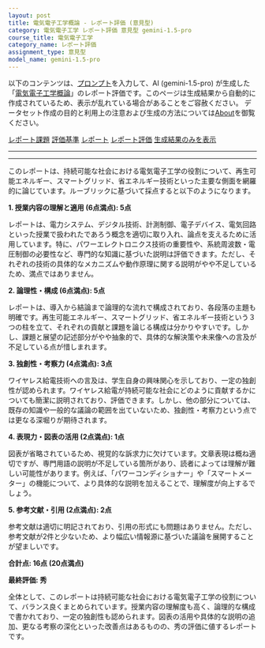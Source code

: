 ```yaml
---
layout: post
title: 電気電子工学概論 - レポート評価 (意見型)
category: 電気電子工学 レポート評価 意見型 gemini-1.5-pro
course_title: 電気電子工学
category_name: レポート評価
assignment_type: 意見型
model_name: gemini-1.5-pro
---
```


以下のコンテンツは、[プロンプト](http://127.0.0.1:8000/generated/電気電子工学/gemini-1.5-pro/prompt_レポート評価-意見型.md)を入力して、AI (gemini-1.5-pro) が生成した「[電気電子工学概論](/contents/電気電子工学/)」のレポート評価です。このページは生成結果から自動的に作成されているため、表示が乱れている場合があることをご容赦ください。
データセット作成の目的と利用上の注意および生成の方法については[About](/About)を御覧ください。

[レポート課題](../レポート課題-意見型)
[評価基準](../評価基準-意見型)
[レポート](../レポート-意見型)
[レポート評価](../レポート評価-意見型)
[生成結果のみを表示](http://127.0.0.1:8000/generated/電気電子工学/gemini-1.5-pro/レポート評価-意見型.md)
  

***
***
  
このレポートは、持続可能な社会における電気電子工学の役割について、再生可能エネルギー、スマートグリッド、省エネルギー技術といった主要な側面を網羅的に論じています。ルーブリックに基づいて採点すると以下のようになります。

**1. 授業内容の理解と適用 (6点満点): 5点**

レポートは、電力システム、デジタル技術、計測制御、電子デバイス、電気回路といった授業で扱われたであろう概念を適切に取り入れ、論点を支えるために活用しています。特に、パワーエレクトロニクス技術の重要性や、系統周波数・電圧制御の必要性など、専門的な知識に基づいた説明は評価できます。ただし、それぞれの技術の具体的なメカニズムや動作原理に関する説明がやや不足しているため、満点ではありません。

**2. 論理性・構成 (6点満点): 5点**

レポートは、導入から結論まで論理的な流れで構成されており、各段落の主題も明確です。再生可能エネルギー、スマートグリッド、省エネルギー技術という３つの柱を立て、それぞれの貢献と課題を論じる構成は分かりやすいです。しかし、課題と展望の記述部分がやや抽象的で、具体的な解決策や未来像への言及が不足している点が惜しまれます。

**3. 独創性・考察力 (4点満点): 3点**

ワイヤレス給電技術への言及は、学生自身の興味関心を示しており、一定の独創性が認められます。ワイヤレス給電が持続可能な社会にどのように貢献するかについても簡潔に説明されており、評価できます。しかし、他の部分については、既存の知識や一般的な議論の範囲を出ていないため、独創性・考察力という点では更なる深堀りが期待されます。

**4. 表現力・図表の活用 (2点満点): 1点**

図表が省略されているため、視覚的な訴求力に欠けています。文章表現は概ね適切ですが、専門用語の説明が不足している箇所があり、読者によっては理解が難しい可能性があります。例えば、「パワーコンディショナー」や「スマートメーター」の機能について、より具体的な説明を加えることで、理解度が向上するでしょう。

**5. 参考文献・引用 (2点満点): 2点**

参考文献は適切に明記されており、引用の形式にも問題はありません。ただし、参考文献が2件と少ないため、より幅広い情報源に基づいた議論を展開することが望ましいです。

**合計点: 16点 (20点満点)**

**最終評価: 秀**

全体として、このレポートは持続可能な社会における電気電子工学の役割について、バランス良くまとめられています。授業内容の理解度も高く、論理的な構成で書かれており、一定の独創性も認められます。図表の活用や具体的な説明の追加、更なる考察の深化といった改善点はあるものの、秀の評価に値するレポートです。

